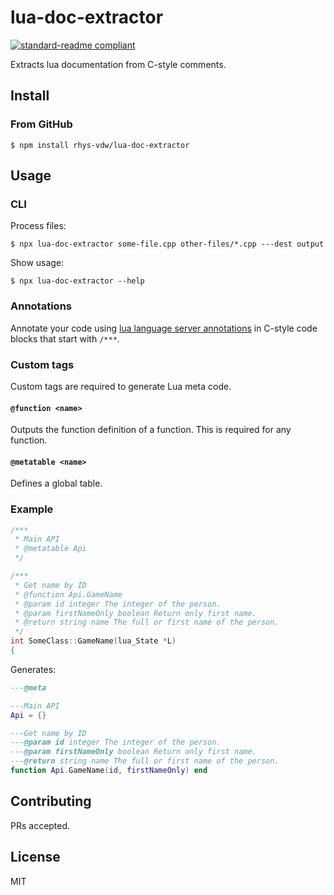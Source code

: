 # lua-doc-extractor

[![standard-readme compliant](https://img.shields.io/badge/readme%20style-standard-brightgreen.svg?style=flat-square)](https://github.com/RichardLitt/standard-readme)

Extracts lua documentation from C-style comments.

## Install

### From GitHub

```
$ npm install rhys-vdw/lua-doc-extractor
```

## Usage

### CLI

Process files:

```
$ npx lua-doc-extractor some-file.cpp other-files/*.cpp ---dest output
```

Show usage:

```
$ npx lua-doc-extractor --help
```

### Annotations

Annotate your code using [lua language server annotations](https://luals.github.io/wiki/annotations/) in C-style code blocks that start with `/***`.

### Custom tags

Custom tags are required to generate Lua meta code.

#### `@function <name>`

Outputs the function definition of a function. This is required for any function.

#### `@metatable <name>`

Defines a global table.

### Example

```cpp
/***
 * Main API
 * @metatable Api
 */

/***
 * Get name by ID
 * @function Api.GameName
 * @param id integer The integer of the person.
 * @param firstNameOnly boolean Return only first name.
 * @return string name The full or first name of the person.
 */
int SomeClass::GameName(lua_State *L)
{
```

Generates:

```lua
---@meta

---Main API
Api = {}

---Get name by ID
---@param id integer The integer of the person.
---@param firstNameOnly boolean Return only first name.
---@return string name The full or first name of the person.
function Api.GameName(id, firstNameOnly) end
```

## Contributing

PRs accepted.

## License

MIT
